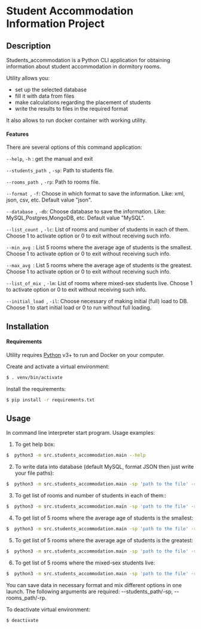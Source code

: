 # Student Accommodation Information Project

## Description

Students_accommodation is a Python CLI application for obtaining information about student accommodation in dormitory rooms.

Utility allows you:
 - set up the selected database
 - fill it with data from files
 - make calculations regarding the placement of students
 - write the results to files in the required format

It also allows to run docker container with working utility.

#### Features

There are several options of this command application:

```--help```, ```-h``` : get the manual and exit

```--students_path ```, ```-sp```: Path to students file.

```--rooms_path ```, ```-rp```: Path to rooms file.

```--format ```, ```-f```: Choose in which format to save the information. Like: xml, json, csv, etc. Default value "json".

```--database ```, ```-db```: Choose database to save the information. Like: MySQL,Postgres,MongoDB, etc. Default value "MySQL".

```--list_count ```, ```-lc```: List of rooms and number of students in each of them. Choose 1 to activate option or 0 to exit without receiving such info.

```--min_avg ```: List 5 rooms where the average age of students is the smallest. Choose 1 to activate option or 0 to exit without receiving such info.

```--max_avg ```: List 5 rooms where the average age of students is the greatest. Choose 1 to activate option or 0 to exit without receiving such info.

```--list_of_mix ```, ```-lm```: List of rooms where mixed-sex students live. Choose 1 to activate option or 0 to exit without receiving such info.

```--initial_load ```, ```-il```: Choose necessary of making initial (full) load to DB. Choose 1 to start initial load or 0 to run without full loading.

## Installation
#### Requirements
Utility requires [Python](https://www.python.org/downloads/)  v3+ to run and Docker on your computer.

Create and activate a virtual environment:
```sh
$ . venv/bin/activate
```
Install the requirements:

```sh
$ pip install -r requirements.txt
```

## Usage

In command line interpreter start program.
Usage examples:

1) To get help box:

```sh
$  python3 -m src.students_accommodation.main --help
```

2) To write data into database (default MySQL, format JSON then just write your file paths):

```sh
$  python3 -m src.students_accommodation.main -sp 'path to the file' -rp 'path to the file' --format 'xml' --database 'Postgres'
```

3) To get list of rooms and number of students in each of them::

```sh
$  python3 -m src.students_accommodation.main -sp 'path to the file' -rp 'path to the file' -lc 1
```

4) To get list of 5 rooms where the average age of students is the smallest:

```sh
$  python3 -m src.students_accommodation.main -sp 'path to the file' -rp 'path to the file' --min_avg 1
```

5) To get list of 5 rooms where the average age of students is the greatest:

```sh
$  python3 -m src.students_accommodation.main -sp 'path to the file' -rp 'path to the file' --max_avg 1
```

6) To get list of 5 rooms where the mixed-sex students live:

```sh
$  python3 -m src.students_accommodation.main -sp 'path to the file' -rp 'path to the file' -lm 1
```

You can save data in necessary format and mix different options in one launch. The following arguments are required: --students_path/-sp, --rooms_path/-rp.

To deactivate virtual environment:
```sh
$ deactivate
```
